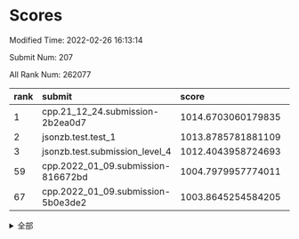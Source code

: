# Scores

Modified Time: 2022-02-26 16:13:14

Submit Num: 207

All Rank Num: 262077

| rank |               submit               |       score        |       sigma        | pk_num |
| :--- | :--------------------------------- | :----------------- | :----------------- | :----- |
| 1    | cpp.21_12_24.submission-2b2ea0d7   | 1014.6703060179835 | 0.8312706728439703 | 5061   |
| 2    | jsonzb.test.test_1                 | 1013.8785781881109 | 0.8466631103483608 | 5062   |
| 3    | jsonzb.test.submission_level_4     | 1012.4043958724693 | 0.7858798771862534 | 5063   |
| 59   | cpp.2022_01_09.submission-816672bd | 1004.7979957774011 | 0.7090522517610107 | 5063   |
| 67   | cpp.2022_01_09.submission-5b0e3de2 | 1003.8645254584205 | 0.7088174740329981 | 5064   |


<details>
<summary>全部</summary>

| rank |                 submit                 |       score        |       sigma        | pk_num |
| :--- | :------------------------------------- | :----------------- | :----------------- | :----- |
| 1    | cpp.21_12_24.submission-2b2ea0d7       | 1014.6703060179835 | 0.8312706728439703 | 5061   |
| 2    | jsonzb.test.test_1                     | 1013.8785781881109 | 0.8466631103483608 | 5062   |
| 3    | jsonzb.test.submission_level_4         | 1012.4043958724693 | 0.7858798771862534 | 5063   |
| 4    | gobigger.level_3.submission_level_3_27 | 1011.4762113183276 | 0.7711099878019049 | 5064   |
| 5    | gobigger.level_3.submission_level_3_29 | 1011.2594631690104 | 0.7863504556169304 | 5062   |
| 6    | gobigger.level_3.submission_level_3_8  | 1011.2335991839257 | 0.7611908275907395 | 5064   |
| 7    | gobigger.level_3.submission_level_3_17 | 1011.0263348711405 | 0.7865406448881149 | 5064   |
| 8    | gobigger.level_3.submission_level_3_21 | 1010.9918459424364 | 0.7906739227162765 | 5061   |
| 9    | gobigger.level_3.submission_level_3_47 | 1010.8361251858598 | 0.7895289990989266 | 5070   |
| 10   | gobigger.level_3.submission_level_3_38 | 1010.7876867511194 | 0.7479010213826081 | 5062   |
| 11   | gobigger.level_3.submission_level_3_48 | 1010.7333413508723 | 0.7800377289545827 | 5062   |
| 12   | gobigger.level_3.submission_level_3_43 | 1010.6785965977899 | 0.7687388372036845 | 5059   |
| 13   | gobigger.level_3.submission_level_3_31 | 1010.6028799525204 | 0.8014148496739224 | 5064   |
| 14   | gobigger.level_3.submission_level_3_4  | 1010.5840474135458 | 0.7730747986808627 | 5067   |
| 15   | gobigger.level_3.submission_level_3_5  | 1010.5496151953281 | 0.7469275009550337 | 5063   |
| 16   | gobigger.level_3.submission_level_3_12 | 1010.5225523145552 | 0.785654768615524  | 5066   |
| 17   | gobigger.level_3.submission_level_3_15 | 1010.4973031293958 | 0.7704213734589539 | 5067   |
| 18   | gobigger.level_3.submission_level_3_36 | 1010.4671818471114 | 0.7689193020574453 | 5068   |
| 19   | gobigger.level_3.submission_level_3_34 | 1010.4458995455515 | 0.7478218497005329 | 5060   |
| 20   | gobigger.level_3.submission_level_3_3  | 1010.4155290097658 | 0.7845061657270996 | 5061   |
| 21   | gobigger.level_3.submission_level_3_14 | 1010.3893067704514 | 0.7635674395528453 | 5066   |
| 22   | gobigger.level_3.submission_level_3_41 | 1010.330398749218  | 0.7604078996056105 | 5064   |
| 23   | gobigger.level_3.submission_level_3_2  | 1010.2464937400416 | 0.779267419760772  | 5064   |
| 24   | gobigger.level_3.submission_level_3_20 | 1010.1431611455879 | 0.7806894074510119 | 5065   |
| 25   | gobigger.level_3.submission_level_3_46 | 1010.1183195072354 | 0.748086525295052  | 5067   |
| 26   | gobigger.level_3.submission_level_3_26 | 1010.0480359012863 | 0.7504546808583581 | 5064   |
| 27   | gobigger.level_3.submission_level_3_13 | 1010.0448588437184 | 0.7931002746271469 | 5069   |
| 28   | gobigger.level_3.submission_level_3_32 | 1010.0428385357666 | 0.7518009887315694 | 5067   |
| 29   | gobigger.level_3.submission_level_3_19 | 1010.0260435770606 | 0.7591704180887234 | 5068   |
| 30   | gobigger.level_3.submission_level_3_0  | 1010.0202242611473 | 0.7641140956272713 | 5066   |
| 31   | gobigger.level_3.submission_level_3_40 | 1009.9999019492386 | 0.7660487726441396 | 5065   |
| 32   | gobigger.level_3.submission_level_3_49 | 1009.9221946292123 | 0.7557878683557532 | 5060   |
| 33   | gobigger.level_3.submission_level_3_18 | 1009.8469975752322 | 0.7516421943955652 | 5066   |
| 34   | gobigger.level_3.submission_level_3_44 | 1009.8344221100358 | 0.7431622251032621 | 5068   |
| 35   | gobigger.level_3.submission_level_3_28 | 1009.7058623989868 | 0.7508698435381481 | 5067   |
| 36   | gobigger.level_3.submission_level_3_30 | 1009.6918655653408 | 0.7221867572470432 | 5066   |
| 37   | gobigger.level_3.submission_level_3_23 | 1009.661763334355  | 0.7631572797165515 | 5064   |
| 38   | gobigger.level_3.submission_level_3_33 | 1009.517624634982  | 0.7599267671920578 | 5066   |
| 39   | gobigger.level_3.submission_level_3_25 | 1009.4768391199311 | 0.7519737733184061 | 5059   |
| 40   | gobigger.level_3.submission_level_3_16 | 1009.4067112913447 | 0.7312671711019962 | 5059   |
| 41   | gobigger.level_3.submission_level_3_35 | 1009.394045107742  | 0.7473663508669481 | 5065   |
| 42   | gobigger.level_3.submission_level_3_1  | 1009.3603211612354 | 0.7443307132405158 | 5065   |
| 43   | gobigger.level_3.submission_level_3_37 | 1009.3302886935626 | 0.7639617446832571 | 5065   |
| 44   | gobigger.level_3.submission_level_3_22 | 1009.3041220272527 | 0.7593235110699623 | 5060   |
| 45   | gobigger.level_3.submission_level_3_42 | 1009.2164299258712 | 0.749279362888252  | 5062   |
| 46   | gobigger.level_3.submission_level_3_39 | 1009.1630896053825 | 0.7619934095277292 | 5066   |
| 47   | gobigger.level_3.submission_level_3_24 | 1009.051646806289  | 0.7360090481876459 | 5064   |
| 48   | gobigger.level_3.submission_level_3_9  | 1009.0514898576415 | 0.7384606110534628 | 5061   |
| 49   | gobigger.level_3.submission_level_3_6  | 1008.9363682671134 | 0.7497423525874043 | 5065   |
| 50   | gobigger.level_3.submission_level_3_10 | 1008.6466312613413 | 0.7342705657395948 | 5064   |
| 51   | gobigger.level_3.submission_level_3_45 | 1008.4889753545275 | 0.7291143890412859 | 5063   |
| 52   | gobigger.level_3.submission_level_3_7  | 1008.4654969023635 | 0.7455256970744842 | 5067   |
| 53   | gobigger.level_3.submission_level_3_11 | 1008.4031590455227 | 0.7511195585289511 | 5064   |
| 54   | gobigger.level_1.submission_level_1_4  | 1005.2337574735657 | 0.7271567571499671 | 5067   |
| 55   | gobigger.level_1.submission_level_1_1  | 1005.1904594619646 | 0.7182753252377646 | 5055   |
| 56   | gobigger.level_1.submission_level_1_46 | 1004.9593216014471 | 0.7236189116534248 | 5063   |
| 57   | gobigger.level_1.submission_level_1_14 | 1004.8869275851191 | 0.7251157816341927 | 5065   |
| 58   | gobigger.level_1.submission_level_1_7  | 1004.818896045921  | 0.7422583797157516 | 5068   |
| 59   | cpp.2022_01_09.submission-816672bd     | 1004.7979957774011 | 0.7090522517610107 | 5063   |
| 60   | gobigger.level_1.submission_level_1_2  | 1004.6374202730335 | 0.7065167492341138 | 5065   |
| 61   | gobigger.level_1.submission_level_1_37 | 1004.4999074003897 | 0.7133362302845031 | 5056   |
| 62   | gobigger.level_1.submission_level_1_5  | 1004.3824818709371 | 0.7210985148517396 | 5060   |
| 63   | gobigger.level_1.submission_level_1_29 | 1004.3798224168759 | 0.7194659074490551 | 5062   |
| 64   | gobigger.level_1.submission_level_1_27 | 1004.2224028461044 | 0.7193633665608732 | 5062   |
| 65   | gobigger.level_1.submission_level_1_45 | 1004.143273175687  | 0.7153590921319225 | 5068   |
| 66   | gobigger.level_1.submission_level_1_26 | 1004.0011577843574 | 0.7080094665619846 | 5065   |
| 67   | cpp.2022_01_09.submission-5b0e3de2     | 1003.8645254584205 | 0.7088174740329981 | 5064   |
| 68   | gobigger.level_1.submission_level_1_22 | 1003.782394670243  | 0.732173324447538  | 5063   |
| 69   | gobigger.level_1.submission_level_1_6  | 1003.7642854415361 | 0.7064078030135748 | 5066   |
| 70   | gobigger.level_1.submission_level_1_15 | 1003.6650852156223 | 0.7145268424452722 | 5059   |
| 71   | gobigger.level_1.submission_level_1_17 | 1003.6228976366673 | 0.7251126881914576 | 5065   |
| 72   | gobigger.level_1.submission_level_1_0  | 1003.5954637357561 | 0.7236233061322551 | 5063   |
| 73   | gobigger.level_1.submission_level_1_34 | 1003.3659868450645 | 0.7178538497312988 | 5066   |
| 74   | gobigger.level_1.submission_level_1_32 | 1003.34672926534   | 0.7119684938407816 | 5068   |
| 75   | gobigger.level_1.submission_level_1_16 | 1003.3245231703347 | 0.716564560091222  | 5062   |
| 76   | gobigger.level_1.submission_level_1_38 | 1003.2966723469557 | 0.7146957285237581 | 5061   |
| 77   | gobigger.level_1.submission_level_1_44 | 1003.2803933603001 | 0.7060234457144994 | 5065   |
| 78   | gobigger.level_1.submission_level_1_43 | 1003.276368456377  | 0.7193668777284363 | 5060   |
| 79   | gobigger.level_1.submission_level_1_47 | 1003.2726769861683 | 0.7286378039922108 | 5062   |
| 80   | gobigger.level_1.submission_level_1_3  | 1003.2462181506055 | 0.7179019665755965 | 5062   |
| 81   | gobigger.level_1.submission_level_1_9  | 1003.2448089909291 | 0.7223515051789429 | 5059   |
| 82   | gobigger.level_1.submission_level_1_18 | 1003.1562522228323 | 0.7253636126849766 | 5063   |
| 83   | gobigger.level_1.submission_level_1_10 | 1003.109602004842  | 0.7146584196071782 | 5066   |
| 84   | gobigger.level_1.submission_level_1_35 | 1003.0579758322076 | 0.7240338980375813 | 5066   |
| 85   | gobigger.level_1.submission_level_1_41 | 1003.0509560843235 | 0.7133857723546325 | 5066   |
| 86   | gobigger.level_1.submission_level_1_25 | 1003.0211545203694 | 0.7159491257163741 | 5065   |
| 87   | gobigger.level_1.submission_level_1_12 | 1002.9953491681651 | 0.7080881945629727 | 5064   |
| 88   | gobigger.level_1.submission_level_1_8  | 1002.9276482375901 | 0.7199445866675732 | 5062   |
| 89   | gobigger.level_1.submission_level_1_33 | 1002.9192333811255 | 0.7203448519575237 | 5066   |
| 90   | gobigger.level_1.submission_level_1_30 | 1002.8969741521704 | 0.7162998947817854 | 5062   |
| 91   | gobigger.level_1.submission_level_1_42 | 1002.8946610854732 | 0.7102139148184375 | 5062   |
| 92   | gobigger.level_1.submission_level_1_40 | 1002.8584227173476 | 0.7115640894953693 | 5065   |
| 93   | gobigger.level_1.submission_level_1_21 | 1002.7715673057955 | 0.7104114589906285 | 5062   |
| 94   | gobigger.level_1.submission_level_1_49 | 1002.4443927005609 | 0.7157306941633932 | 5061   |
| 95   | gobigger.level_1.submission_level_1_13 | 1002.4413376551454 | 0.723922152437404  | 5062   |
| 96   | gobigger.level_1.submission_level_1_28 | 1002.1575188787272 | 0.7069079380196517 | 5064   |
| 97   | gobigger.level_1.submission_level_1_36 | 1002.1412208785358 | 0.721075594469939  | 5065   |
| 98   | gobigger.level_1.submission_level_1_24 | 1002.1393010308512 | 0.7157041829388133 | 5063   |
| 99   | gobigger.level_1.submission_level_1_23 | 1001.9830510150392 | 0.7228336398540153 | 5061   |
| 100  | gobigger.level_1.submission_level_1_39 | 1001.9420578459876 | 0.7115173977392216 | 5067   |
| 101  | gobigger.level_1.submission_level_1_19 | 1001.8900244880979 | 0.7124021202043246 | 5064   |
| 102  | gobigger.level_1.submission_level_1_31 | 1001.8778659843754 | 0.710256504434497  | 5060   |
| 103  | gobigger.level_1.submission_level_1_48 | 1001.7121704425449 | 0.7254089695488912 | 5061   |
| 104  | gobigger.level_1.submission_level_1_20 | 1001.5756404496749 | 0.7235732810778437 | 5066   |
| 105  | gobigger.level_1.submission_level_1_11 | 1001.4265717538681 | 0.7094830279713339 | 5063   |
| 106  | gobigger.random.submission_random_9    | 997.637986173485   | 0.7063655865971099 | 5065   |
| 107  | gobigger.random.submission_random_41   | 997.6369868588347  | 0.704875438105743  | 5068   |
| 108  | gobigger.random.submission_random_18   | 997.3448251635756  | 0.7141956093085695 | 5066   |
| 109  | gobigger.random.submission_random_35   | 997.2376883968507  | 0.7108475024028347 | 5061   |
| 110  | gobigger.random.submission_random_45   | 997.2219119937511  | 0.6985591870734629 | 5066   |
| 111  | gobigger.random.submission_random_28   | 997.1922928943218  | 0.7034254706360394 | 5066   |
| 112  | gobigger.random.submission_random_26   | 996.9674153320655  | 0.7136617472897739 | 5061   |
| 113  | gobigger.random.submission_random_37   | 996.6166859409309  | 0.7119213327794869 | 5065   |
| 114  | gobigger.random.submission_random_20   | 996.596768310893   | 0.7055179958560861 | 5064   |
| 115  | gobigger.random.submission_random_12   | 996.4375624715215  | 0.7138168931809452 | 5066   |
| 116  | gobigger.random.submission_random_47   | 996.4052025357793  | 0.7156117218682506 | 5069   |
| 117  | gobigger.random.submission_random_33   | 996.3409793252752  | 0.7291883390386611 | 5066   |
| 118  | gobigger.random.submission_random_42   | 996.3085440753377  | 0.7099099529610762 | 5064   |
| 119  | gobigger.random.submission_random_2    | 996.3022423269604  | 0.7118479338033178 | 5063   |
| 120  | gobigger.random.submission_random_21   | 996.2970467109374  | 0.7051204198042998 | 5068   |
| 121  | gobigger.random.submission_random_43   | 996.1503610780304  | 0.7061606334118964 | 5065   |
| 122  | gobigger.random.submission_random_24   | 996.1451805470821  | 0.7107288994797668 | 5066   |
| 123  | gobigger.random.submission_random_44   | 996.140760093256   | 0.7086890159161616 | 5065   |
| 124  | gobigger.random.submission_random_8    | 996.0201220372417  | 0.6996218424525212 | 5062   |
| 125  | gobigger.random.submission_random_31   | 995.9882800423688  | 0.7019549171591473 | 5064   |
| 126  | gobigger.random.submission_random_48   | 995.9868353522775  | 0.7006681340894817 | 5070   |
| 127  | gobigger.random.submission_random_1    | 995.9849372667937  | 0.7023888360368563 | 5064   |
| 128  | gobigger.random.submission_random_30   | 995.957086037949   | 0.6996472131039208 | 5067   |
| 129  | gobigger.random.submission_random_14   | 995.9504506879064  | 0.7030353017385853 | 5063   |
| 130  | gobigger.random.submission_random_40   | 995.9089692215921  | 0.7193008880241029 | 5063   |
| 131  | gobigger.random.submission_random_32   | 995.8250214881604  | 0.7182947303751008 | 5066   |
| 132  | gobigger.random.submission_random_34   | 995.7595353453568  | 0.7210191111647888 | 5067   |
| 133  | gobigger.random.submission_random_27   | 995.741683675672   | 0.7128749634126673 | 5069   |
| 134  | gobigger.random.submission_random_15   | 995.7371466647178  | 0.6985682014434577 | 5065   |
| 135  | gobigger.random.submission_random_10   | 995.7305233897835  | 0.7057791002292252 | 5062   |
| 136  | gobigger.random.submission_random_29   | 995.7237037134914  | 0.7090626154396179 | 5069   |
| 137  | gobigger.random.submission_random_5    | 995.722823304972   | 0.6984188713389682 | 5062   |
| 138  | gobigger.random.submission_random_7    | 995.684084509008   | 0.7155829020786115 | 5062   |
| 139  | gobigger.random.submission_random_38   | 995.647144854755   | 0.7072466280578756 | 5063   |
| 140  | gobigger.random.submission_random_36   | 995.5763632151409  | 0.7049096969229005 | 5060   |
| 141  | gobigger.random.submission_random_22   | 995.5211451089855  | 0.7160755423596062 | 5061   |
| 142  | gobigger.random.submission_random_39   | 995.4970260270012  | 0.6956564151268358 | 5068   |
| 143  | gobigger.random.submission_random_49   | 995.4691041925091  | 0.7045923543377277 | 5059   |
| 144  | gobigger.random.submission_random_46   | 995.4035574782057  | 0.7101987123590691 | 5063   |
| 145  | gobigger.random.submission_random_19   | 995.3328941630612  | 0.7204326014904986 | 5065   |
| 146  | gobigger.random.submission_random_25   | 995.3090020642379  | 0.7084993895206949 | 5064   |
| 147  | gobigger.random.submission_random_6    | 995.3073274610151  | 0.7287810676791261 | 5066   |
| 148  | gobigger.random.submission_random_11   | 995.2843845500378  | 0.7156621783628067 | 5061   |
| 149  | gobigger.random.submission_random_4    | 995.2075141411665  | 0.7188580725327895 | 5065   |
| 150  | gobigger.random.submission_random_17   | 995.0539452493971  | 0.6959782517216719 | 5065   |
| 151  | gobigger.level_2.submission_level_2_26 | 994.9643969322168  | 0.7156551183509926 | 5067   |
| 152  | gobigger.random.submission_random_0    | 994.9422774289374  | 0.7273526054902392 | 5064   |
| 153  | gobigger.random.submission_random_16   | 994.7365150288123  | 0.7172103955067123 | 5068   |
| 154  | gobigger.random.submission_random_13   | 994.5166151513638  | 0.7283966603616238 | 5064   |
| 155  | gobigger.random.submission_random_3    | 994.4729839317912  | 0.6958493715945181 | 5060   |
| 156  | gobigger.random.submission_random_23   | 994.426415895201   | 0.7265997642448085 | 5064   |
| 157  | gobigger.level_2.submission_level_2_35 | 994.121092955186   | 0.7349871241789157 | 5065   |
| 158  | gobigger.level_2.submission_level_2_28 | 994.0938337630735  | 0.7213410570107791 | 5062   |
| 159  | gobigger.level_2.submission_level_2_29 | 993.7701628178233  | 0.7309304019401597 | 5060   |
| 160  | gobigger.level_2.submission_level_2_13 | 993.3649092578339  | 0.740922585341533  | 5067   |
| 161  | gobigger.level_2.submission_level_2_4  | 993.3618801145822  | 0.7467260230201308 | 5066   |
| 162  | gobigger.level_2.submission_level_2_19 | 993.1786886238809  | 0.7283484087781082 | 5067   |
| 163  | gobigger.level_2.submission_level_2_34 | 993.1414052577086  | 0.7229572845824703 | 5065   |
| 164  | gobigger.level_2.submission_level_2_23 | 992.8563053704232  | 0.7440741544204353 | 5066   |
| 165  | gobigger.level_2.submission_level_2_15 | 992.8561689012247  | 0.7519747597028742 | 5064   |
| 166  | gobigger.level_2.submission_level_2_44 | 992.7778811468312  | 0.7386339926652953 | 5066   |
| 167  | gobigger.level_2.submission_level_2_10 | 992.7637518471479  | 0.738374807736321  | 5064   |
| 168  | gobigger.level_2.submission_level_2_40 | 992.7191308562265  | 0.7480726382115638 | 5062   |
| 169  | gobigger.level_2.submission_level_2_30 | 992.6332971362353  | 0.7398357129304887 | 5064   |
| 170  | gobigger.level_2.submission_level_2_48 | 992.540747064697   | 0.7463411611328284 | 5069   |
| 171  | gobigger.level_2.submission_level_2_7  | 992.4620549257177  | 0.7452555927393437 | 5063   |
| 172  | gobigger.level_2.submission_level_2_9  | 992.4529505638479  | 0.7310787907396713 | 5065   |
| 173  | gobigger.level_2.submission_level_2_17 | 992.379113511989   | 0.7452500877020105 | 5066   |
| 174  | gobigger.level_2.submission_level_2_46 | 992.3522629382624  | 0.7465589721453287 | 5063   |
| 175  | gobigger.level_2.submission_level_2_8  | 992.3073563946241  | 0.7349473091271577 | 5070   |
| 176  | gobigger.level_2.submission_level_2_27 | 992.2499793601647  | 0.7589242847885201 | 5069   |
| 177  | gobigger.level_2.submission_level_2_1  | 992.1935992769016  | 0.72735580976079   | 5064   |
| 178  | gobigger.level_2.submission_level_2_18 | 992.1715651895969  | 0.7428500487511944 | 5063   |
| 179  | gobigger.level_2.submission_level_2_22 | 992.1403598776894  | 0.7522330748960524 | 5063   |
| 180  | gobigger.level_2.submission_level_2_0  | 992.1058606611225  | 0.7289236572021351 | 5067   |
| 181  | gobigger.level_2.submission_level_2_24 | 991.9323057817373  | 0.7475706492446996 | 5065   |
| 182  | gobigger.level_2.submission_level_2_12 | 991.8742705912523  | 0.751918576898655  | 5062   |
| 183  | gobigger.level_2.submission_level_2_38 | 991.846039791189   | 0.7382492682861114 | 5069   |
| 184  | gobigger.level_2.submission_level_2_45 | 991.814811871233   | 0.7393930667905264 | 5067   |
| 185  | gobigger.level_2.submission_level_2_33 | 991.7020131568603  | 0.7463102948910602 | 5062   |
| 186  | gobigger.level_2.submission_level_2_43 | 991.6269123177433  | 0.7490982517474026 | 5063   |
| 187  | gobigger.level_2.submission_level_2_36 | 991.5681036757146  | 0.7429655737563615 | 5061   |
| 188  | gobigger.level_2.submission_level_2_14 | 991.5657803800204  | 0.738760597346179  | 5062   |
| 189  | gobigger.level_2.submission_level_2_11 | 991.5635102716053  | 0.7493459809627239 | 5064   |
| 190  | gobigger.level_2.submission_level_2_5  | 991.5577873153652  | 0.7511937726571141 | 5068   |
| 191  | gobigger.level_2.submission_level_2_31 | 991.5523074383777  | 0.7515345717929912 | 5065   |
| 192  | gobigger.level_2.submission_level_2_41 | 991.5270978460102  | 0.7415309363729093 | 5068   |
| 193  | gobigger.level_2.submission_level_2_2  | 991.5004838750074  | 0.7453678276594143 | 5065   |
| 194  | gobigger.level_2.submission_level_2_39 | 991.3854378527316  | 0.7499645108240288 | 5062   |
| 195  | gobigger.level_2.submission_level_2_32 | 991.3703171534639  | 0.7620788872650208 | 5063   |
| 196  | gobigger.level_2.submission_level_2_42 | 991.3674905968235  | 0.7658396882582407 | 5063   |
| 197  | gobigger.level_2.submission_level_2_37 | 991.3396452411727  | 0.7548059997541292 | 5065   |
| 198  | gobigger.level_2.submission_level_2_25 | 991.1742993799367  | 0.7568391733400247 | 5070   |
| 199  | gobigger.level_2.submission_level_2_20 | 991.1366336970136  | 0.7361148150717802 | 5063   |
| 200  | gobigger.level_2.submission_level_2_3  | 991.1349926114842  | 0.7664429740130614 | 5068   |
| 201  | gobigger.level_2.submission_level_2_47 | 991.0323766911952  | 0.7532004485655275 | 5069   |
| 202  | gobigger.level_2.submission_level_2_49 | 990.878788134479   | 0.7524990933784989 | 5072   |
| 203  | gobigger.level_2.submission_level_2_6  | 990.835063599368   | 0.7429104824109833 | 5064   |
| 204  | gobigger.level_2.submission_level_2_21 | 990.8323290146018  | 0.7616824155202394 | 5064   |
| 205  | gobigger.level_2.submission_level_2_16 | 990.2438569554706  | 0.7599672886326969 | 5062   |
| 206  | gobigger.none.submission_none_0        | 979.1823681538327  | 1.25669555336267   | 5071   |
| 207  | gobigger.none.submission_none_1        | 977.4845205929134  | 1.40539996631263   | 5067   |

</details>